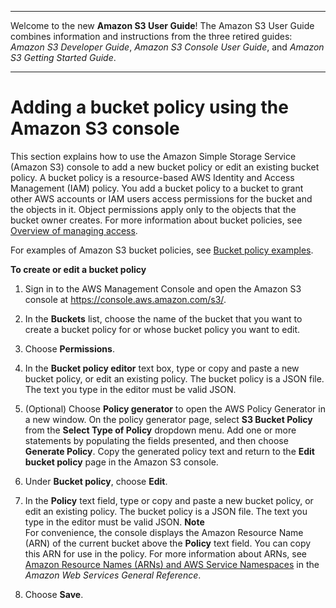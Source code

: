 --------

Welcome to the new **Amazon S3 User Guide**\! The Amazon S3 User Guide combines information and instructions from the three retired guides: *Amazon S3 Developer Guide*, *Amazon S3 Console User Guide*, and *Amazon S3 Getting Started Guide*\.

--------

# Adding a bucket policy using the Amazon S3 console<a name="add-bucket-policy"></a>

This section explains how to use the Amazon Simple Storage Service \(Amazon S3\) console to add a new bucket policy or edit an existing bucket policy\. A bucket policy is a resource\-based AWS Identity and Access Management \(IAM\) policy\. You add a bucket policy to a bucket to grant other AWS accounts or IAM users access permissions for the bucket and the objects in it\. Object permissions apply only to the objects that the bucket owner creates\. For more information about bucket policies, see [Overview of managing access](access-control-overview.md)\.

 For examples of Amazon S3 bucket policies, see [Bucket policy examples](example-bucket-policies.md)\. 

**To create or edit a bucket policy**

1. Sign in to the AWS Management Console and open the Amazon S3 console at [https://console\.aws\.amazon\.com/s3/](https://console.aws.amazon.com/s3/)\.

1. In the **Buckets** list, choose the name of the bucket that you want to create a bucket policy for or whose bucket policy you want to edit\.

1. Choose **Permissions**\.

1. In the **Bucket policy editor** text box, type or copy and paste a new bucket policy, or edit an existing policy\. The bucket policy is a JSON file\. The text you type in the editor must be valid JSON\.

1. \(Optional\) Choose **Policy generator** to open the AWS Policy Generator in a new window\. On the policy generator page, select **S3 Bucket Policy** from the **Select Type of Policy** dropdown menu\. Add one or more statements by populating the fields presented, and then choose **Generate Policy**\. Copy the generated policy text and return to the **Edit bucket policy** page in the Amazon S3 console\.

1. Under **Bucket policy**, choose **Edit**\.

1. In the **Policy** text field, type or copy and paste a new bucket policy, or edit an existing policy\. The bucket policy is a JSON file\. The text you type in the editor must be valid JSON\.
**Note**  
For convenience, the console displays the Amazon Resource Name \(ARN\) of the current bucket above the **Policy** text field\. You can copy this ARN for use in the policy\. For more information about ARNs, see [Amazon Resource Names \(ARNs\) and AWS Service Namespaces](https://docs.aws.amazon.com/general/latest/gr/aws-arns-and-namespaces.html) in the *Amazon Web Services General Reference*\.

1. Choose **Save**\.
